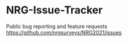 # NRG-Issue-Tracker
Public bug reporting and feature requests
https://github.com/nrgsurveys/NRG2021/issues
